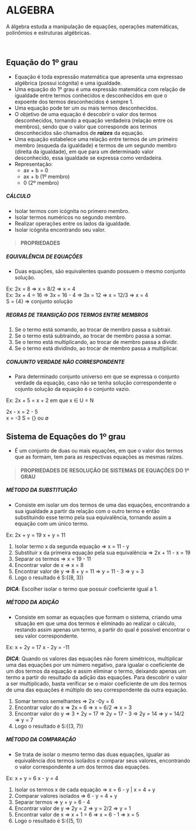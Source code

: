# ALGEBRA
A álgebra estuda a manipulação de equações, operações matemáticas, polinômios e estruturas algébricas.

<br>

## Equação do 1º grau
* Equação é toda expressão matemática que apresenta uma expressao algébrica (possui icógnita) e uma igualdade.
* Uma equação do 1º grau é uma expressão matemática com relação de igualdade entre termos conhecidos e desconhecidos em que o expoente dos termos desconhecidos é sempre 1.
* Uma equação pode ter um ou mais termos desconhecidos.
* O objetivo de uma equação é descobrir o valor dos termos desconhecidos, tornando a equação verdadeira (relação entre os membros), sendo que o valor que corresponde aos termos desconhecidos são chamados de ***raízes*** da equação.
* Uma equação estabelece uma relação entre termos de um primeiro membro (esqueda da igualdade) e termos de um segundo membro (direita da igualdade), em que para um determinado valor desconhecido, essa igualdade se expressa como verdadeira.
* Representação:
  - ax + b = 0
  - ax + b (1º membro)
  - 0 (2º membro)

##### CÁLCULO
* Isolar termos com icógnita no primero membro.
* Isolar termos numéricos no segundo membro.
* Realizar operações entre os lados da igualdade.
* Isolar icógnita encontrando seu valor.

> #### PROPRIEDADES

##### EQUIVALÊNCIA DE EQUAÇÕES
* Duas equações, são equivalentes quando possuem o mesmo conjunto solução.

Ex: 2x = 8  => x = 8/2 => x = 4  
Ex: 3x + 4 = 16 => 3x = 16 - 4 => 3x = 12 => x = 12/3 => x = 4  
S = {4} => conjunto solução

##### REGRAS DE TRANSIÇÃO DOS TERMOS ENTRE MEMBROS
1. Se o termo está somando, ao trocar de membro passa a subtrair.
2. Se o termo está subtraindo, ao trocar de membro passa a somar.
3. Se o termo está multiplicando, ao trocar de membro passa a dividir.
4. Se o termo está dividindo, ao trocar de membro passa a multiplicar.

##### CONJUNTO VERDADE NÃO CORRESPONDENTE
* Para determinado conjunto universo em que se expressa o conjunto verdade da equação, caso não se tenha solução correspondente o cojunto solução da equação é o conjunto vazio.

Ex: 2x + 5 = x + 2  em que x ∈ U = N  

2x - x = 2 - 5  
x = -3
S = {} ou ∅

## Sistema de Equações do 1º grau
* É um conjunto de duas ou mais equações, em que o valor dos termos que as formam, tem para as respectivas equações as mesmas raízes.

> #### PROPRIEDADES DE RESOLUÇÃO DE SISTEMAS DE EQUAÇÕES DO 1º GRAU

##### MÉTODO DA SUBSTITUIÇÃO
* Consiste em isolar um dos termos de uma das equações, encontrando a sua igualdade a partir da relação com o outro termo e então substituindo esse termo pela sua equivalência, tornando assim a equação com um único termo.

Ex: 
2x + y = 19
x + y = 11

1. Isolar termo x da segunda equação => x = 11 - y
2. Substituir x da primeira equação pela sua equivalência => 2x + 11 - x = 19
3. Separar os termos => x = 19 - 11
4. Encontrar valor de x => x = 8
5. Encontrar valor de y => 8 + y = 11 => y = 11 - 3 => y = 3 
6. Logo o resultado é S:{(8, 3)}

***DICA***: Escolher isolar o termo que possuir coeficiente igual a 1.

##### MÉTODO DA ADIÇÃO
* Consiste em somar as equações que formam o sistema, criando uma situação em que uma dos termos é eliminado ao realizar o cálculo, restando assim apenas um termo, a partir do qual é possível encontrar o seu valor correspondente.

Ex: 
x + 2y = 17
x - 2y = -11

***DICA***: Quando os valores das equações não forem simétricos, multiplicar uma das equações por um número negativo, para igualar o coeficiente de um dos termos da equação e assim eliminar o termo, deixando apenas um termo a partir do resultado da adição das equações. Para descobrir o valor a ser multiplicado, basta verificar se o maior coeficiente de um dos termos de uma das equações é múltiplo do seu correspondente da outra equação.

1. Somar termos semelhantes => 2x -0y = 6
2. Encontrar valor do x => 2x = 6 => x = 6/2 => x = 3
3. Encontrar valor do y => 3 + 2y = 17 => 2y = 17 - 3 => 2y = 14 => y = 14/2 => y = 7
4. Logo o resultado é S:{(3, 7)}

##### MÉTODO DA COMPARAÇÃO
* Se trata de isolar o mesmo termo das duas equações, igualar as equivalência dos termos isolados e comparar seus valores, encontrando o valor correspondente a um dos termos das equações.

Ex:
x + y = 6
x - y = 4

1. Isolar os termos x de cada equação => x = 6 - y | x = 4 + y
2. Comparar valores isolados => 6 - y = 4 + y
3. Separar termos => y + y = 6 - 4
4. Encontrar valor de y => 2y = 2 => y = 2/2 => y = 1
5. Encontrar valor de x => x + 1 = 6 => x = 6 - 1 => x = 5
6. Logo o resultado é S:{(5, 1)}